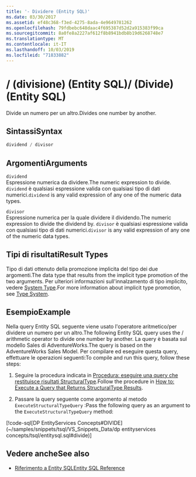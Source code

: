 ```yaml
---
title: '- Dividere (Entity SQL)'
ms.date: 03/30/2017
ms.assetid: ef48c368-f3ed-4275-8ada-4e9649781262
ms.openlocfilehash: 79fdbebc648daac4f695387d52d2a915383f99ca
ms.sourcegitcommit: 8a0fe8a2227af612f8b8941bdb8b19d6268748e7
ms.translationtype: MT
ms.contentlocale: it-IT
ms.lasthandoff: 10/03/2019
ms.locfileid: "71833882"
---
```

# <a name="-divide-entity-sql"></a><span data-ttu-id="9d8e2-102">/ (divisione) (Entity SQL)</span><span class="sxs-lookup"><span data-stu-id="9d8e2-102">/ (Divide) (Entity SQL)</span></span>
<span data-ttu-id="9d8e2-103">Divide un numero per un altro.</span><span class="sxs-lookup"><span data-stu-id="9d8e2-103">Divides one number by another.</span></span>  
  
## <a name="syntax"></a><span data-ttu-id="9d8e2-104">Sintassi</span><span class="sxs-lookup"><span data-stu-id="9d8e2-104">Syntax</span></span>  
  
```sql  
dividend / divisor  
```  
  
## <a name="arguments"></a><span data-ttu-id="9d8e2-105">Argomenti</span><span class="sxs-lookup"><span data-stu-id="9d8e2-105">Arguments</span></span>  
 `dividend`  
 <span data-ttu-id="9d8e2-106">Espressione numerica da dividere.</span><span class="sxs-lookup"><span data-stu-id="9d8e2-106">The numeric expression to divide.</span></span> <span data-ttu-id="9d8e2-107">`dividend` è qualsiasi espressione valida con qualsiasi tipo di dati numerici.</span><span class="sxs-lookup"><span data-stu-id="9d8e2-107">`dividend` is any valid expression of any one of the numeric data types.</span></span>  
  
 `divisor`  
 <span data-ttu-id="9d8e2-108">Espressione numerica per la quale dividere il dividendo.</span><span class="sxs-lookup"><span data-stu-id="9d8e2-108">The numeric expression to divide the dividend by.</span></span> <span data-ttu-id="9d8e2-109">`divisor` è qualsiasi espressione valida con qualsiasi tipo di dati numerici.</span><span class="sxs-lookup"><span data-stu-id="9d8e2-109">`divisor` is any valid expression of any one of the numeric data types.</span></span>  
  
## <a name="result-types"></a><span data-ttu-id="9d8e2-110">Tipi di risultati</span><span class="sxs-lookup"><span data-stu-id="9d8e2-110">Result Types</span></span>  
 <span data-ttu-id="9d8e2-111">Tipo di dati ottenuto della promozione implicita del tipo dei due argomenti.</span><span class="sxs-lookup"><span data-stu-id="9d8e2-111">The data type that results from the implicit type promotion of the two arguments.</span></span> <span data-ttu-id="9d8e2-112">Per ulteriori informazioni sull'innalzamento di tipo implicito, vedere [System Type](type-system-entity-sql.md).</span><span class="sxs-lookup"><span data-stu-id="9d8e2-112">For more information about implicit type promotion, see [Type System](type-system-entity-sql.md).</span></span>  
  
## <a name="example"></a><span data-ttu-id="9d8e2-113">Esempio</span><span class="sxs-lookup"><span data-stu-id="9d8e2-113">Example</span></span>  
 <span data-ttu-id="9d8e2-114">Nella query Entity SQL seguente viene usato l'operatore aritmetico/per dividere un numero per un altro.</span><span class="sxs-lookup"><span data-stu-id="9d8e2-114">The following Entity SQL query uses the / arithmetic operator to divide one number by another.</span></span> <span data-ttu-id="9d8e2-115">La query è basata sul modello Sales di AdventureWorks.</span><span class="sxs-lookup"><span data-stu-id="9d8e2-115">The query is based on the AdventureWorks Sales Model.</span></span> <span data-ttu-id="9d8e2-116">Per compilare ed eseguire questa query, effettuare le operazioni seguenti:</span><span class="sxs-lookup"><span data-stu-id="9d8e2-116">To compile and run this query, follow these steps:</span></span>  
  
1. <span data-ttu-id="9d8e2-117">Seguire la procedura indicata in [Procedura: eseguire una query che restituisce risultati StructuralType](../how-to-execute-a-query-that-returns-structuraltype-results.md).</span><span class="sxs-lookup"><span data-stu-id="9d8e2-117">Follow the procedure in [How to: Execute a Query that Returns StructuralType Results](../how-to-execute-a-query-that-returns-structuraltype-results.md).</span></span>  
  
2. <span data-ttu-id="9d8e2-118">Passare la query seguente come argomento al metodo `ExecuteStructuralTypeQuery` :</span><span class="sxs-lookup"><span data-stu-id="9d8e2-118">Pass the following query as an argument to the `ExecuteStructuralTypeQuery` method:</span></span>  
  
 [!code-sql[DP EntityServices Concepts#DIVIDE](~/samples/snippets/tsql/VS_Snippets_Data/dp entityservices concepts/tsql/entitysql.sql#divide)]  
  
## <a name="see-also"></a><span data-ttu-id="9d8e2-119">Vedere anche</span><span class="sxs-lookup"><span data-stu-id="9d8e2-119">See also</span></span>

- [<span data-ttu-id="9d8e2-120">Riferimento a Entity SQL</span><span class="sxs-lookup"><span data-stu-id="9d8e2-120">Entity SQL Reference</span></span>](entity-sql-reference.md)
